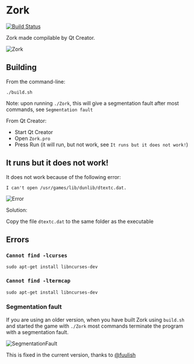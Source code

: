 # Zork

[![Build Status](https://travis-ci.org/richelbilderbeek/Zork.svg?branch=master)](https://travis-ci.org/richelbilderbeek/Zork)

Zork made compilable by Qt Creator.

![Zork](Zork.png)

## Building

From the command-line:

```
./build.sh
```

Note: upon running `./Zork`, this will give a segmentation fault after most commands, see `Segmentation fault`

From Qt Creator:

 * Start Qt Creator
 * Open `Zork.pro`
 * Press Run (it will run, but not work, see `It runs but it does not work!`)

## It runs but it does not work!

It does not work because of the following error:

```
I can't open /usr/games/lib/dunlib/dtextc.dat.
```

![Error](Error.png)

Solution: 

Copy the file `dtextc.dat` to the same folder as the executable

## Errors

### `Cannot find -lcurses`

```
sudo apt-get install libncurses-dev
```

### `Cannot find -ltermcap`

```
sudo apt-get install libncurses-dev
```

### Segmentation fault

If you are using an older version, 
when you have built Zork using `build.sh` and started the game with `./Zork` most commands terminate the program with a segmentation fault.

![SegmentationFault](SegmentationFault.png)

This is fixed in the current version, thanks to [@fuulish](https://github.com/fuulish)
